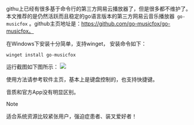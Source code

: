 githu上已经有很多基于命令行的第三方网易云播放器了，但是很多都不维护了。本文推荐的是仍然活跃而且稳定的go语言版本的第三方网易云音乐播放器` go-musicfox` 。github主页地址是：https://github.com/go-musicfox/go-musicfox。

在Windows下安装十分简单，支持winget， 安装命令如下：
```
winget install go-musicfox
```

运行截图如下图所示：
![ ](https://sean-xia.github.io/musicfox.png)

使用方法请参考软件主页，基本上是键盘控制的，也支持快捷键。

音质和官方App没有明显区别。

> [!NOTE]
> 适合系统资源比较紧张用户，强迫症患者、装叉爱好者！